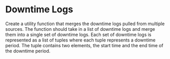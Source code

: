 # Downtime Logs
Create a utility function that merges the downtime logs pulled from multiple sources. The function should take in a list of downtime logs and merge them into a single set of downtime logs. Each set of downtime logs is represented as a list of tuples where each tuple represents a downtime period. The tuple contains two elements, the start time and the end time of the downtime period.
